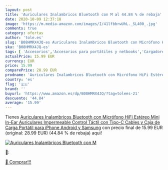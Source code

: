 ```yaml
---
layout: post
title: 'Auriculares Inalambricos Bluetooth con M al 44.84 % de rebaja'
date: 2020-10-09 12:37:18
image: 'https://m.media-amazon.com/images/I/41lfbbrwUhL._SL400_.jpg'
comments: true
category: ofertas
author: 'tole.es'
slug: 'B08HMRX4JQ-es Auriculares Inalambricos Bluetooth con Micrófono HiFi...'
sku: 'B08HMRX4JQ-es'
tags: [ 'Accesorios','Accesorios para portátiles y netbooks','Cargadores y adaptadores para portátiles y netbooks','Cargadores y bases de carga para portátiles y netbooks','Informática','iphone', ]
actualPrice: 15.99 EUR
currency: EUR
price: 15.99
comparePrice: 28.99 EUR
prodname: 'Auriculares Inalambricos Bluetooth con Micrófono HiFi Estéreo Mini In-Ear Auriculares Impermeable Control Táctil con Tipo-C Cables y Caja de Carga Portátil para iPhone Android y Samsung'
country: 'es'
flag: '🇪🇸'
brand: ''
buyurl: 'https://www.amazon.es/dp/B08HMRX4JQ/?tag=tolees-21'
descuento: '44.84'
average: '15.99'
---
```


Tienes [Auriculares Inalambricos Bluetooth con Micrófono HiFi Estéreo Mini In-Ear Auriculares Impermeable Control Táctil con Tipo-C Cables y Caja de Carga Portátil para iPhone Android y Samsung](https://www.amazon.es/dp/B08HMRX4JQ/?tag=tolees-21) con precio final de  15.99 EUR (original: 28.99 EUR) (44.84 %  de rebaja) aqui!

[![Auriculares Inalambricos Bluetooth con M](https://m.media-amazon.com/images/I/41lfbbrwUhL._SL400_.jpg)](https://www.amazon.es/dp/B08HMRX4JQ/?tag=tolees-21)

🔎:


[🛒 Comprar!!!](https://www.amazon.es/dp/B08HMRX4JQ/?tag=tolees-21)
